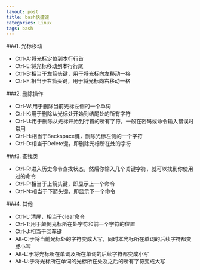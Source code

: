 ```yaml
---
layout: post
title: bash快捷键
categories: Linux
tags: bash
---
```


###1. 光标移动
* Ctrl-A:将光标定位到本行行首
* Ctrl-E:将光标移动到本行行尾
* Ctrl-B:相当于左箭头键，用于将光标向左移动一格
* Ctrl-F:相当于右箭头键，用于将光标向右移动一格

###2. 删除操作

* Ctrl-W:用于删除当前光标左侧的一个单词
* Ctrl-K:用于删除从光标处开始到结尾处的所有字符
* Ctrl-U:用于删除从光标开始到行首的所有字符。一般在密码或命令输入错误时常用
* Ctrl-H:相当于Backspace键，删除光标左侧的一个字符
* Ctrl-D:相当于Delete键，即删除光标所在处的字符

###3. 查找类
* Ctrl-R:进入历史命令查找状态，然后你输入几个关键字符，就可以找到你使用过的命令
* Ctrl-P:相当于上箭头键，即显示上一个命令
* Ctrl-N:相当于下箭头键，即显示下一个命令

###4. 其他
* Ctrl-L:清屏，相当于clear命令
* Ctrl-T:用于颠倒光标所在处字符和前一个字符的位置
* Ctrl-J:相当于回车键
* Alt-C:于将当前光标处的字符变成大写，同时本光标所在单词的后续字符都变成小写
* Alt-L:于将光标所在单词及所在单词的后续字符都变成小写
* Alt-U:于将光标所在单词的光标所在处及之后的所有字符变成大写
